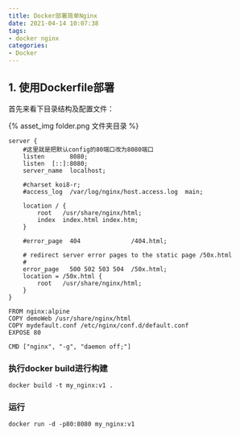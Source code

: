 ```yaml
---
title: Docker部署简单Nginx
date: 2021-04-14 10:07:38
tags:
- docker nginx
categories:
- Docker
---
```


## 1. 使用Dockerfile部署
首先来看下目录结构及配置文件：

{% asset_img folder.png 文件夹目录 %}

<!--more-->

``` config mydefault.conf
server {
    #这里就是把默认config的80端口改为8080端口
    listen       8080;
    listen  [::]:8080;
    server_name  localhost;

    #charset koi8-r;
    #access_log  /var/log/nginx/host.access.log  main;

    location / {
        root   /usr/share/nginx/html;
        index  index.html index.htm;
    }

    #error_page  404              /404.html;

    # redirect server error pages to the static page /50x.html
    #
    error_page   500 502 503 504  /50x.html;
    location = /50x.html {
        root   /usr/share/nginx/html;
    }
}
```

``` config Dockerfile
FROM nginx:alpine
COPY demoWeb /usr/share/nginx/html
COPY mydefault.conf /etc/nginx/conf.d/default.conf
EXPOSE 80

CMD ["nginx", "-g", "daemon off;"]
```

### 执行docker build进行构建
```
docker build -t my_nginx:v1 .
```

### 运行
```
docker run -d -p80:8080 my_nginx:v1
```

